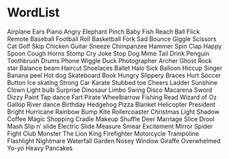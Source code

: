 # WordList

Airplane
Ears
Piano
Angry
Elephant
Pinch
Baby
Fish
Reach
Ball
Flick
Remote
Baseball
Football
Roll
Basketball
Fork
Sad
Bounce
Giggle
Scissors
Cat
Golf
Skip
Chicken
Guitar
Sneeze
Chimpanzee
Hammer
Spin
Clap
Happy
Spoon
Cough
Horns
Stomp
Cry
Joke
Stop
Dog
Mime
Tail
Drink
Penguin
Toothbrush
Drums
Phone
Wiggle
Duck
Photographer
Archer
Ghost
Rock star
Balance beam
Haircut
Shoelaces
Ballet
Halo
Sick
Balloon
Hiccup
Singer
Banana peel
Hot dog
Skateboard
Book
Hungry
Slippery
Braces
Hurt
Soccer
Button
Ice skating
Strong
Car
Karate
Stubbed toe
Cheers
Ladder
Sunshine
Clown
Light bulb
Surprise
Dinosaur
Limbo
Swing
Disco
Macarena
Sword
Dizzy
Paint
Tap dance
Fart
Pirate
Wheelbarrow
Fishing
Read
Wizard of Oz
Gallop
River dance
Birthday
Hedgehog
Pizza
Blanket
Helicopter
President
Bright
Hurricane
Rainbow
Bump
Kite
Rollercoaster
Christmas
Light
Shadow
Coffee
Magic
Shopping
Cradle
Makeup
Shuffle
Deer
Marriage
Slice
Drool
Mash
Slip n’ slide
Electric Slide
Measure
Smear
Excitement
Mirror
Spider
Fight Club
Monster
The Lion King
Firefighter
Motorcycle
Trampoline
Flashlight
Nightmare
Waterfall
Garden
Nosey
Window
Giraffe
Overwhelmed
Yo-yo
Heavy
Pancakes
